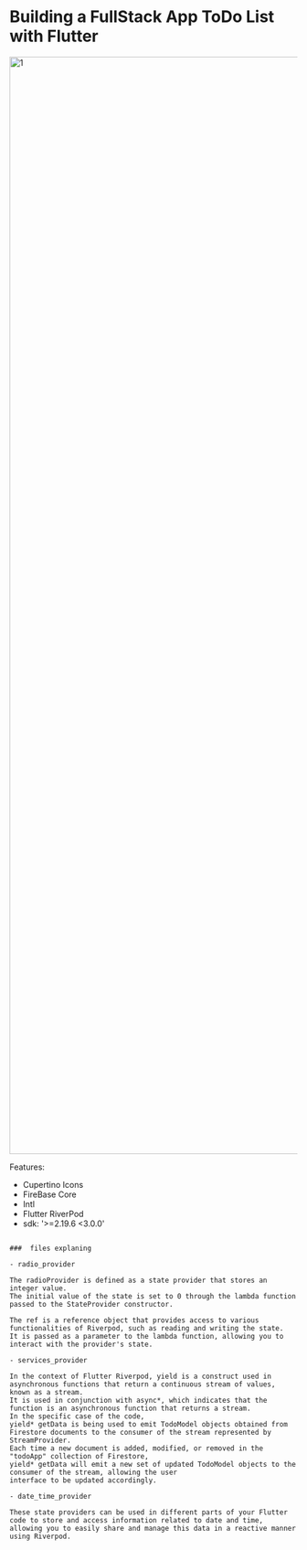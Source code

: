 # Building a FullStack App ToDo List with Flutter 

<img width="1920" alt="1" src="https://github.com/vitorfarias001/flutter-todo-app/assets/66703405/440c0abf-88dd-4972-af93-b8f92e1f2d6a">

Features:

- Cupertino Icons
- FireBase Core
- Intl
- Flutter RiverPod
-   sdk: '>=2.19.6 <3.0.0'
```

###  files explaning

- radio_provider 

The radioProvider is defined as a state provider that stores an integer value. 
The initial value of the state is set to 0 through the lambda function passed to the StateProvider constructor.

The ref is a reference object that provides access to various functionalities of Riverpod, such as reading and writing the state. 
It is passed as a parameter to the lambda function, allowing you to interact with the provider's state.

- services_provider

In the context of Flutter Riverpod, yield is a construct used in asynchronous functions that return a continuous stream of values, known as a stream.
It is used in conjunction with async*, which indicates that the function is an asynchronous function that returns a stream.
In the specific case of the code,
yield* getData is being used to emit TodoModel objects obtained from Firestore documents to the consumer of the stream represented by StreamProvider.
Each time a new document is added, modified, or removed in the "todoApp" collection of Firestore, 
yield* getData will emit a new set of updated TodoModel objects to the consumer of the stream, allowing the user 
interface to be updated accordingly.

- date_time_provider 

These state providers can be used in different parts of your Flutter code to store and access information related to date and time, 
allowing you to easily share and manage this data in a reactive manner using Riverpod.
